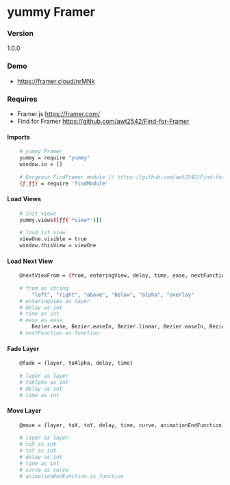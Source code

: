 # yummy Framer

### Version
1.0.0

### Demo
- https://framer.cloud/nrMNk

### Requires
- Framer.js https://framer.com/
- Find for Framer https://github.com/awt2542/Find-for-Framer


#### Imports
```sh
    # yummy Framer
    yummy = require "yummy"
    window.io = []
    
    # Gorgeous FindFramer module // https://github.com/awt2542/Find-for-Framer
    {ƒ,ƒƒ} = require 'findModule'
```
#### Load Views
```sh
    # init views
    yummy.views([ƒƒ('*view*')])
    
    # load 1st view
    viewOne.visible = true
    window.thisView = viewOne
```
#### Load Next View
```sh
    @nextViewFrom = (from, enteringView, delay, time, ease, nextFunction)
    
    # from as string
        "left", "right", "above", "below", "alpha", "overlay"
    # enteringView as layer
    # delay as int
    # time as int
    # ease as ease
        Bezier.ease, Bezier.easeIn, Bezier.linear, Bezier.easeIn, Bezier.easeInOut, Spring
    # nextFunction as function
```

#### Fade Layer
```sh
    @fade = (layer, toAlpha, delay, time)
    
    # layer as layer
    # toAlpha as int
    # delay as int
    # time as int
```

#### Move Layer
```sh
    @move = (layer, toX, toY, delay, time, curve, animationEndFunction)
    
    # layer as layer
    # toX as int
    # toY as int
    # delay as int
    # time as int
    # curve as curve
    # animationEndFunction as function
```
